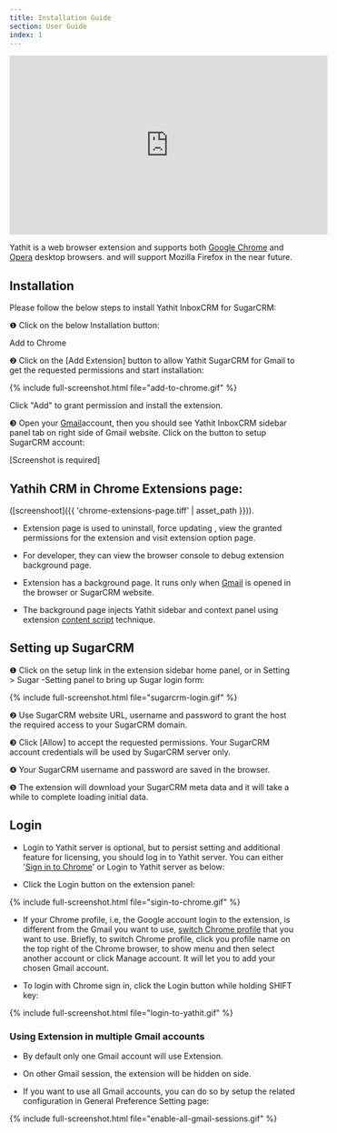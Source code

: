 ```yaml
---
title: Installation Guide
section: User Guide
index: 1
---
```


<iframe width="560" height="315" src="https://www.youtube.com/embed/es3UCAXU19I" frameborder="0" allowfullscreen></iframe>

Yathit is a web browser extension and supports both [Google Chrome](https://chrome.google.com/webstore/detail/yathit-sugarcrm-for-gmail/iccdnijlhdogaccaiafdpjmbakdcdakk) and [Opera](https://addons.opera.com/en/extensions/details/yathit-sugarcrm-for-gmail/) desktop browsers. and will support Mozilla Firefox in the near future.


## Installation

Please follow the below steps to install Yathit InboxCRM for SugarCRM:

❶ Click on the below Installation button:

<div class="centered">
    <a id="install-sugarcrm" class="button--primary themed">Add to Chrome</a>
</div>

❷ Click on the [Add Extension] button to allow Yathit SugarCRM for Gmail to get the requested permissions and start installation:

{% include full-screenshot.html file="add-to-chrome.gif" %}

Click "Add" to grant permission and install the extension.

❸ Open your [Gmail](https://mail.google.com)account, then you should see Yathit InboxCRM sidebar panel tab on right side of Gmail website. Click on the button to setup SugarCRM account:

[Screenshot is required]


## Yathih CRM in Chrome Extensions page:
 ([screenshoot]({{ 'chrome-extensions-page.tiff' | asset_path }})). 

* Extension page is used to uninstall, force updating , view the granted permissions for the extension and visit extension option page.
 
* For developer, they can view the browser console to debug extension background page.

* Extension has a background page. It runs only when [Gmail](https://mail.google.com) is opened in the browser or SugarCRM website. 

* The background page injects Yathit sidebar and context panel using extension [content script](https://developer.chrome.com/extensions/content_scripts) technique.


## Setting up SugarCRM

❶ Click on the setup link in the extension sidebar home panel, or in Setting > Sugar -Setting panel to bring up Sugar login form:

{% include full-screenshot.html file="sugarcrm-login.gif" %}

❷ Use SugarCRM website URL, username and password to grant the host the required access to your SugarCRM domain. 

❸ Click [Allow] to accept the requested permissions. Your SugarCRM account credentials will be used by SugarCRM server only.

❹ Your SugarCRM username and password are saved in the browser.

❺ The extension will download your SugarCRM meta data and it will take a while to complete loading initial data.


## Login

* Login to Yathit server is optional, but to persist setting and additional feature for licensing, you should log in to Yathit server. 
You can either '[Sign in to Chrome](https://support.google.com/chrome/answer/185277)' or Login to Yathit server as below:

* Click the Login button on the extension panel:


{% include full-screenshot.html file="sigin-to-chrome.gif" %}

* If your Chrome profile, i.e, the Google account login to the extension, is different from the Gmail you want to use, [switch Chrome profile](https://support.google.com/chrome/answer/2364824) that you want to use. Briefly, to switch Chrome profile, click you profile name on the top right of the Chrome browser, to show menu and then select another account or click Manage account. It will let you to add your chosen Gmail account.

* To login with Chrome sign in, click the Login button while holding SHIFT key:

{% include full-screenshot.html file="login-to-yathit.gif" %}


### Using Extension in multiple Gmail accounts

* By default only one Gmail account will use Extension. 

* On other Gmail session, the extension will be hidden on side. 

* If you want to use all Gmail accounts, you can do so by setup the related configuration in General Preference Setting page:

{% include full-screenshot.html file="enable-all-gmail-sessions.gif" %}

